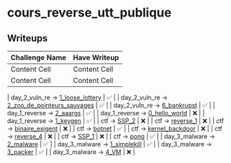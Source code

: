 
# cours_reverse_utt_publique

## Writeups

| Challenge Name  | Have Writeup |
| ------------- | ------------- |
| Content Cell  | Content Cell  |
| Content Cell  | Content Cell  |

| day_2_vuln_re -> [1_loose_lottery](exercices/day_2_vuln_re/1_loose_lottery)  |  ✅  |
| day_2_vuln_re -> [2_zoo_de_pointeurs_sauvages](exercices/day_2_vuln_re/2_zoo_de_pointeurs_sauvages)  |  ✅  |
| day_2_vuln_re -> [6_bankrupst](exercices/day_2_vuln_re/6_bankrupst)  |  ✅  |
| day_1_reverse -> [2_aaargs](exercices/day_1_reverse/2_aaargs)  |  ✅  |
| day_1_reverse -> [0_hello_world](exercices/day_1_reverse/0_hello_world)  |  ❌  |
| day_1_reverse -> [1_keygen](exercices/day_1_reverse/1_keygen)  |  ✅  |
| ctf -> [SSP_2](exercices/ctf/SSP_2)  |  ❌  |
| ctf -> [reverse_1](exercices/ctf/reverse_1)  |  ❌  |
| ctf -> [binaire_exigent](exercices/ctf/binaire_exigent)  |  ❌  |
| ctf -> [botnet](exercices/ctf/botnet)  |  ✅  |
| ctf -> [kernel_backdoor](exercices/ctf/kernel_backdoor)  |  ❌  |
| ctf -> [reverse_4](exercices/ctf/reverse_4)  |  ❌  |
| ctf -> [SSP_1](exercices/ctf/SSP_1)  |  ❌  |
| ctf -> [pong](exercices/ctf/pong)  |  ✅  |
| day_3_malware -> [2_malware](exercices/day_3_malware/2_malware)  |  ✅  |
| day_3_malware -> [1_simplekill](exercices/day_3_malware/1_simplekill)  |  ✅  |
| day_3_malware -> [3_packer](exercices/day_3_malware/3_packer)  |  ✅  |
| day_3_malware -> [4_VM](exercices/day_3_malware/4_VM)  |  ❌  |
